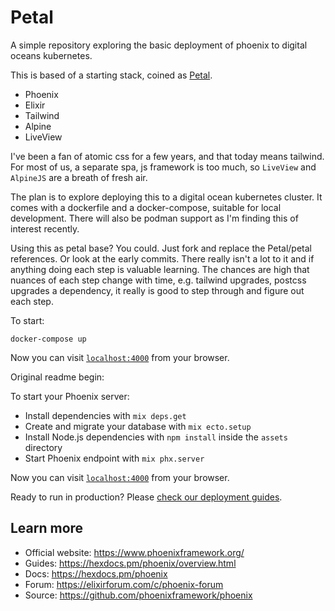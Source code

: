 # Petal

A simple repository exploring the basic deployment of phoenix to digital oceans kubernetes.

This is based of a starting stack, coined as [Petal](https://changelog.com/posts/petal-the-end-to-end-web-stack).

- Phoenix
- Elixir
- Tailwind
- Alpine
- LiveView

I've been a fan of atomic css for a few years, and that today means tailwind.
For most of us, a separate spa, js framework is too much, so `LiveView` and `AlpineJS` are a breath of fresh air.

The plan is to explore deploying this to a digital ocean kubernetes cluster. It comes with a dockerfile and a docker-compose, suitable for local development. There will also be podman support as I'm finding this of interest recently.

Using this as petal base?
You could. Just fork and replace the Petal/petal references. Or look at the early commits. There really isn't a lot to it and if anything doing each step is valuable learning. The chances are high that nuances of each step change with time, e.g. tailwind upgrades, postcss upgrades a dependency, it really is good to step through and figure out each step.

To start:

`docker-compose up`

Now you can visit [`localhost:4000`](http://localhost:4000) from your browser.

Original readme begin:

To start your Phoenix server:

- Install dependencies with `mix deps.get`
- Create and migrate your database with `mix ecto.setup`
- Install Node.js dependencies with `npm install` inside the `assets` directory
- Start Phoenix endpoint with `mix phx.server`

Now you can visit [`localhost:4000`](http://localhost:4000) from your browser.

Ready to run in production? Please [check our deployment guides](https://hexdocs.pm/phoenix/deployment.html).

## Learn more

- Official website: https://www.phoenixframework.org/
- Guides: https://hexdocs.pm/phoenix/overview.html
- Docs: https://hexdocs.pm/phoenix
- Forum: https://elixirforum.com/c/phoenix-forum
- Source: https://github.com/phoenixframework/phoenix